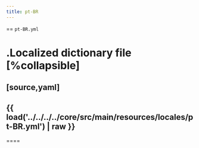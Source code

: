 ```yaml
---
title: pt-BR
---
```


== `pt-BR.yml`

.Localized dictionary file
[%collapsible]
====
[source,yaml]
----
{{ load('../../../../core/src/main/resources/locales/pt-BR.yml') | raw }}
----
====
